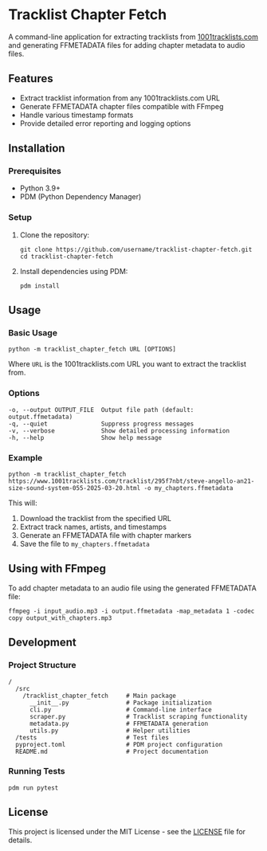# Tracklist Chapter Fetch

A command-line application for extracting tracklists from [1001tracklists.com](https://www.1001tracklists.com) and generating FFMETADATA files for adding chapter metadata to audio files.

## Features

- Extract tracklist information from any 1001tracklists.com URL
- Generate FFMETADATA chapter files compatible with FFmpeg
- Handle various timestamp formats
- Provide detailed error reporting and logging options

## Installation

### Prerequisites

- Python 3.9+
- PDM (Python Dependency Manager)

### Setup

1. Clone the repository:

   ```
   git clone https://github.com/username/tracklist-chapter-fetch.git
   cd tracklist-chapter-fetch
   ```

2. Install dependencies using PDM:

   ```
   pdm install
   ```

## Usage

### Basic Usage

```
python -m tracklist_chapter_fetch URL [OPTIONS]
```

Where `URL` is the 1001tracklists.com URL you want to extract the tracklist from.

### Options

```
-o, --output OUTPUT_FILE  Output file path (default: output.ffmetadata)
-q, --quiet               Suppress progress messages
-v, --verbose             Show detailed processing information
-h, --help                Show help message
```

### Example

```
python -m tracklist_chapter_fetch https://www.1001tracklists.com/tracklist/295f7nbt/steve-angello-an21-size-sound-system-055-2025-03-20.html -o my_chapters.ffmetadata
```

This will:

1. Download the tracklist from the specified URL
2. Extract track names, artists, and timestamps
3. Generate an FFMETADATA file with chapter markers
4. Save the file to `my_chapters.ffmetadata`

## Using with FFmpeg

To add chapter metadata to an audio file using the generated FFMETADATA file:

```
ffmpeg -i input_audio.mp3 -i output.ffmetadata -map_metadata 1 -codec copy output_with_chapters.mp3
```

## Development

### Project Structure

```
/
  /src
    /tracklist_chapter_fetch     # Main package
      __init__.py                # Package initialization
      cli.py                     # Command-line interface
      scraper.py                 # Tracklist scraping functionality
      metadata.py                # FFMETADATA generation
      utils.py                   # Helper utilities
  /tests                         # Test files
  pyproject.toml                 # PDM project configuration
  README.md                      # Project documentation
```

### Running Tests

```
pdm run pytest
```

## License

This project is licensed under the MIT License - see the [LICENSE](./LICENSE) file for details.
